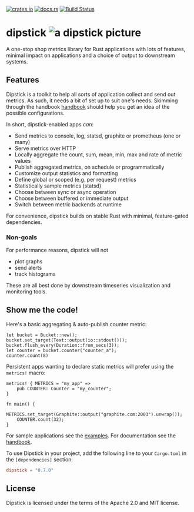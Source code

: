 [![crates.io](https://img.shields.io/crates/v/dipstick.svg)](https://crates.io/crates/dipstick)
[![docs.rs](https://docs.rs/dipstick/badge.svg)](https://docs.rs/dipstick)
[![Build Status](https://travis-ci.org/fralalonde/dipstick.svg?branch=master)](https://travis-ci.org/fralalonde/dipstick)

# dipstick ![a dipstick picture](https://raw.githubusercontent.com/fralalonde/dipstick/master/assets/dipstick_single_ok_horiz_transparent_small.png)

A one-stop shop metrics library for Rust applications with lots of features,  
minimal impact on applications and a choice of output to downstream systems.

## Features

Dipstick is a toolkit to help all sorts of application collect and send out metrics.
As such, it needs a bit of set up to suit one's needs.
Skimming through the handbook [handbook](https://github.com/fralalonde/dipstick/tree/master/handbook) 
should help you get an idea of the possible configurations.

In short, dipstick-enabled apps _can_:

  - Send metrics to console, log, statsd, graphite or prometheus (one or many)
  - Serve metrics over HTTP
  - Locally aggregate the count, sum, mean, min, max and rate of metric values
  - Publish aggregated metrics, on schedule or programmatically
  - Customize output statistics and formatting
  - Define global or scoped (e.g. per request) metrics
  - Statistically sample metrics (statsd)
  - Choose between sync or async operation
  - Choose between buffered or immediate output
  - Switch between metric backends at runtime

For convenience, dipstick builds on stable Rust with minimal, feature-gated dependencies.

### Non-goals

For performance reasons, dipstick will not
- plot graphs
- send alerts
- track histograms

These are all best done by downstream timeseries visualization and monitoring tools.

## Show me the code!

Here's a basic aggregating & auto-publish counter metric:

```$rust,skt-run
let bucket = Bucket::new();
bucket.set_target(Text::output(io::stdout()));
bucket.flush_every(Duration::from_secs(3));
let counter = bucket.counter("counter_a");
counter.count(8)
```

Persistent apps wanting to declare static metrics will prefer using the `metrics!` macro:

```$rust,skt-run
metrics! { METRICS = "my_app" =>
    pub COUNTER: Counter = "my_counter";
}

fn main() {
    METRICS.set_target(Graphite::output("graphite.com:2003").unwrap());
    COUNTER.count(32);
}
```

For sample applications see the [examples](https://github.com/fralalonde/dipstick/tree/master/examples).
For documentation see the [handbook](https://github.com/fralalonde/dipstick/tree/master/handbook).

To use Dipstick in your project, add the following line to your `Cargo.toml`
in the `[dependencies]` section:

```toml
dipstick = "0.7.0"
```

## License

Dipstick is licensed under the terms of the Apache 2.0 and MIT license.


